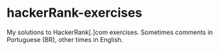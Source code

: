 # hackerRank-exercises
My solutions to HackerRank[.]com exercises. Sometimes comments in Portuguese (BR), other times in English.
